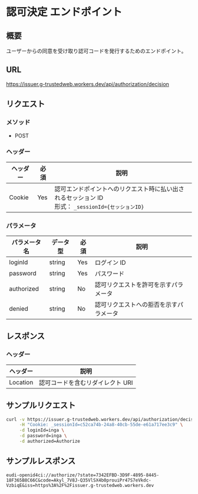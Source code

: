 # 認可決定 エンドポイント

## 概要

ユーザーからの同意を受け取り認可コードを発行するためのエンドポイント。

## URL

https://issuer.g-trustedweb.workers.dev/api/authorization/decision

## リクエスト

### メソッド

- POST

### ヘッダー

| ヘッダー | 必須 | 説明                                                                                                |
| -------- | ---- | --------------------------------------------------------------------------------------------------- |
| Cookie   | Yes  | 認可エンドポイントへのリクエスト時に払い出されるセッション ID<br>形式： `_sessionId={セッションID}` |

### パラメータ

| パラメータ名 | データ型 | 必須 | 説明                                   |
| ------------ | -------- | ---- | -------------------------------------- |
| loginId      | string   | Yes  | ログイン ID                            |
| password     | string   | Yes  | パスワード                             |
| authorized   | string   | No   | 認可リクエストを許可を示すパラメータ   |
| denied       | string   | No   | 認可リクエストへの拒否を示すパラメータ |

## レスポンス

### ヘッダー

| ヘッダー | 説明                             |
| -------- | -------------------------------- |
| Location | 認可コードを含むリダイレクト URI |

## サンプルリクエスト

```sh
curl -v https://issuer.g-trustedweb.workers.dev/api/authorization/decision \
     -H "Cookie: _sessionId=c52ca74b-24a8-40cb-55de-e61a717ee3c9" \
     -d loginId=inga \
     -d password=inga \
     -d authorized=Authorize
```

## サンプルレスポンス

```text
eudi-openid4ci://authorize/?state=7342EFBD-3D9F-4895-8445-18F365B8C66C&code=Akyl_7V8J-Q35VlSX4b0prouiPr47S7eVkdc-VzbiqE&iss=https%3A%2F%2Fissuer.g-trustedweb.workers.dev
```
